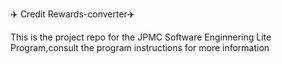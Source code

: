 <g-emoji class="g-emoji" alias="airplane">✈️</g-emoji>  Credit Rewards-converter<g-emoji class="g-emoji" alias="airplane">✈️</g-emoji>

This is the project repo for the JPMC Software Enginnering Lite Program,consult the program instructions for more information
